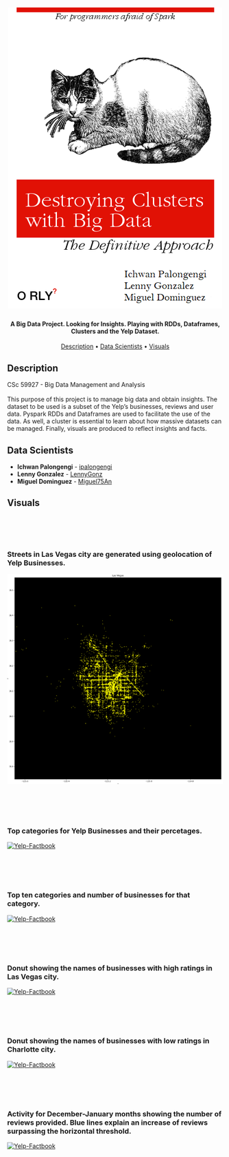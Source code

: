 <h1 align="center">
  <br>
  <a href="websitehere"><img src="https://raw.githubusercontent.com/Miguel75An/yelp-factbook/master/Business-Reviews-Pies/BookCover_.png" alt="Yelp Factbook"></a>
</h1>

<h4 align="center">A Big Data Project. Looking for Insights. Playing with RDDs, Dataframes, Clusters and the Yelp Dataset.</h4>

<p align="center">
  <a href="#description">Description</a> •
  <a href="#data-scientists">Data Scientists</a> •
  <a href="#visuals">Visuals</a> 
</p>

## Description
CSc 59927 - Big Data Management and Analysis
<br>
<br>
This purpose of this project is to manage big data and obtain insights. The dataset to be used is a subset of the Yelp’s businesses, reviews and user data. Pyspark RDDs and Dataframes are used to facilitate the use of the data. As well, a cluster is essential to learn about how massive datasets can be managed. Finally, visuals are produced to reflect insights and facts. 

## Data Scientists

* **Ichwan Palongengi** - [ipalongengi](https://github.com/ipalongengi) 
* **Lenny Gonzalez** - [LennyGonz](https://github.com/LennyGonz)
* **Miguel Dominguez** - [Miguel75An](https://github.com/Miguel75An)

## Visuals
<h1 align="center">
  <br>
  <h3>Streets in Las Vegas city are generated using geolocation of Yelp Businesses.</h3>
  <a href="websitehere"><img src="https://raw.githubusercontent.com/Miguel75An/yelp-factbook/master/Lenny's%20Files/LV_map.png" alt="Yelp-Factbook"></a>
</h1>

<h1 align="center">
  <br>
  <h3>Top categories for Yelp Businesses and their percetages.</h3>
  <a href="websitehere"><img src="https://raw.githubusercontent.com/https://github.com/Miguel75An/yelp-factbook/master/Business-Reviews-Pies/category40pie.png" alt="Yelp-Factbook"></a>
</h1>

<h1 align="center">
  <br>
  <h3>Top ten categories and number of businesses for that category.</h3>
  <a href="websitehere"><img src="https://raw.githubusercontent.com/https://github.com/Miguel75An/yelp-factbook/master/Business-Reviews-Pies/catego.png" alt="Yelp-Factbook"></a>
</h1>

<h1 align="center">
  <br>
  <h3>Donut showing the names of businesses with high ratings in Las Vegas city.</h3>
  <a href="websitehere"><img src="https://raw.githubusercontent.com/https://github.com/Miguel75An/yelp-factbook/master/Business-Reviews-Pies/Donuts/Vegas10HIGH.png" alt="Yelp-Factbook"></a>
</h1>

<h1 align="center">
  <br>
  <h3>Donut showing the names of businesses with low ratings in Charlotte city.</h3>
  <a href="websitehere"><img src="https://raw.githubusercontent.com/https://github.com/Miguel75An/yelp-factbook/master/Business-Reviews-Pies/Donuts/Charlotte10LOW.png" alt="Yelp-Factbook"></a>
</h1>

<h1 align="center">
  <br>
  <h3>Activity for December-January months showing the number of reviews provided. Blue lines explain an increase of reviews surpassing the horizontal threshold.</h3>
  <a href="websitehere"><img src="https://raw.githubusercontent.com/https://github.com/Miguel75An/yelp-factbook/master/Business-Reviews-Pies/dec-jan/DEC-JAN2016-2017.png" alt="Yelp-Factbook"></a>
</h1>
















